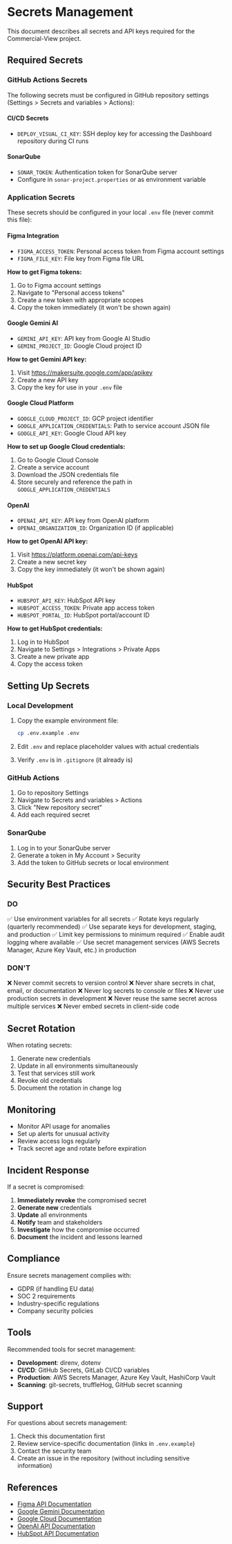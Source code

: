 # Secrets Management

This document describes all secrets and API keys required for the Commercial-View project.

## Required Secrets

### GitHub Actions Secrets

The following secrets must be configured in GitHub repository settings (Settings > Secrets and variables > Actions):

#### CI/CD Secrets

- `DEPLOY_VISUAL_CI_KEY`: SSH deploy key for accessing the Dashboard repository during CI runs

#### SonarQube

- `SONAR_TOKEN`: Authentication token for SonarQube server
- Configure in `sonar-project.properties` or as environment variable

### Application Secrets

These secrets should be configured in your local `.env` file (never commit this file):

#### Figma Integration

- `FIGMA_ACCESS_TOKEN`: Personal access token from Figma account settings
- `FIGMA_FILE_KEY`: File key from Figma file URL

**How to get Figma tokens:**
1. Go to Figma account settings
2. Navigate to "Personal access tokens"
3. Create a new token with appropriate scopes
4. Copy the token immediately (it won't be shown again)

#### Google Gemini AI

- `GEMINI_API_KEY`: API key from Google AI Studio
- `GEMINI_PROJECT_ID`: Google Cloud project ID

**How to get Gemini API key:**
1. Visit https://makersuite.google.com/app/apikey
2. Create a new API key
3. Copy the key for use in your `.env` file

#### Google Cloud Platform

- `GOOGLE_CLOUD_PROJECT_ID`: GCP project identifier
- `GOOGLE_APPLICATION_CREDENTIALS`: Path to service account JSON file
- `GOOGLE_API_KEY`: Google Cloud API key

**How to set up Google Cloud credentials:**
1. Go to Google Cloud Console
2. Create a service account
3. Download the JSON credentials file
4. Store securely and reference the path in `GOOGLE_APPLICATION_CREDENTIALS`

#### OpenAI

- `OPENAI_API_KEY`: API key from OpenAI platform
- `OPENAI_ORGANIZATION_ID`: Organization ID (if applicable)

**How to get OpenAI API key:**
1. Visit https://platform.openai.com/api-keys
2. Create a new secret key
3. Copy the key immediately (it won't be shown again)

#### HubSpot

- `HUBSPOT_API_KEY`: HubSpot API key
- `HUBSPOT_ACCESS_TOKEN`: Private app access token
- `HUBSPOT_PORTAL_ID`: HubSpot portal/account ID

**How to get HubSpot credentials:**
1. Log in to HubSpot
2. Navigate to Settings > Integrations > Private Apps
3. Create a new private app
4. Copy the access token

## Setting Up Secrets

### Local Development

1. Copy the example environment file:
   ```bash
   cp .env.example .env
   ```

2. Edit `.env` and replace placeholder values with actual credentials

3. Verify `.env` is in `.gitignore` (it already is)

### GitHub Actions

1. Go to repository Settings
2. Navigate to Secrets and variables > Actions
3. Click "New repository secret"
4. Add each required secret

### SonarQube

1. Log in to your SonarQube server
2. Generate a token in My Account > Security
3. Add the token to GitHub secrets or local environment

## Security Best Practices

### DO

✅ Use environment variables for all secrets
✅ Rotate keys regularly (quarterly recommended)
✅ Use separate keys for development, staging, and production
✅ Limit key permissions to minimum required
✅ Enable audit logging where available
✅ Use secret management services (AWS Secrets Manager, Azure Key Vault, etc.) in production

### DON'T

❌ Never commit secrets to version control
❌ Never share secrets in chat, email, or documentation
❌ Never log secrets to console or files
❌ Never use production secrets in development
❌ Never reuse the same secret across multiple services
❌ Never embed secrets in client-side code

## Secret Rotation

When rotating secrets:

1. Generate new credentials
2. Update in all environments simultaneously
3. Test that services still work
4. Revoke old credentials
5. Document the rotation in change log

## Monitoring

- Monitor API usage for anomalies
- Set up alerts for unusual activity
- Review access logs regularly
- Track secret age and rotate before expiration

## Incident Response

If a secret is compromised:

1. **Immediately revoke** the compromised secret
2. **Generate new** credentials
3. **Update** all environments
4. **Notify** team and stakeholders
5. **Investigate** how the compromise occurred
6. **Document** the incident and lessons learned

## Compliance

Ensure secrets management complies with:

- GDPR (if handling EU data)
- SOC 2 requirements
- Industry-specific regulations
- Company security policies

## Tools

Recommended tools for secret management:

- **Development**: direnv, dotenv
- **CI/CD**: GitHub Secrets, GitLab CI/CD variables
- **Production**: AWS Secrets Manager, Azure Key Vault, HashiCorp Vault
- **Scanning**: git-secrets, truffleHog, GitHub secret scanning

## Support

For questions about secrets management:

1. Check this documentation first
2. Review service-specific documentation (links in `.env.example`)
3. Contact the security team
4. Create an issue in the repository (without including sensitive information)

## References

- [Figma API Documentation](https://www.figma.com/developers/api)
- [Google Gemini Documentation](https://ai.google.dev/docs)
- [Google Cloud Documentation](https://cloud.google.com/docs)
- [OpenAI API Documentation](https://platform.openai.com/docs)
- [HubSpot API Documentation](https://developers.hubspot.com/)
